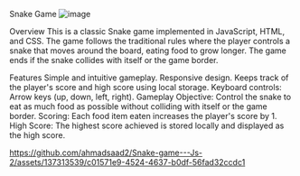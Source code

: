 Snake Game
![image](https://github.com/ahmadsaad2/Snake-game---Js-2/assets/137313539/578badc8-4744-41bf-89dd-18a1811ac744)

Overview
This is a classic Snake game implemented in JavaScript, HTML, and CSS. The game follows the traditional rules where the player controls a snake that moves around the board, eating food to grow longer. The game ends if the snake collides with itself or the game border.

Features
Simple and intuitive gameplay.
Responsive design.
Keeps track of the player's score and high score using local storage.
Keyboard controls: Arrow keys (up, down, left, right).
Gameplay
Objective: Control the snake to eat as much food as possible without colliding with itself or the game border.
Scoring: Each food item eaten increases the player's score by 1.
High Score: The highest score achieved is stored locally and displayed as the high score.

https://github.com/ahmadsaad2/Snake-game---Js-2/assets/137313539/c01571e9-4524-4637-b0df-56fad32ccdc1

